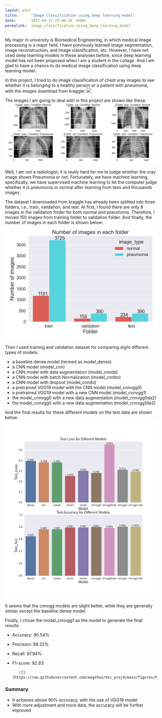 ```yaml
---
layout: post
title:      "Image Classification using deep learning model"
date:       2022-04-27 23:40:30 -0400
permalink:  image_classification_using_deep_learning_model
---
```



My major in university is Biomedical Engineering, in which medical image processing is a major field. I have previously learned image segmentation, image reconstruction, and image classification, etc. However, I have not used deep learning models in these analyses before, since deep learning model has not been proposed when I am a student in the collage. And I am glad to have a chance to do medical image classification using deep learning model.

In this project, I tried to do image classification of chest xray images to see whether it is belonging to a healthy person or a patient with pneumonia, with the images download from kraggle:  ![](https://www.kaggle.com/datasets/paultimothymooney/chest-xray-pneumonia)


The images I am going to deal with in this project are shown like these:
![](https://raw.githubusercontent.com/eegshou/dsc_proj4/main/figures/xchestimage.png)

Well, I am not a radiologist, it is really hard for me to judge whether the xray image shows Pneumonia or not. Fortunately, we have machine learning, specifically, we have supervised machine learning to let the computer judge whether it is pneumonia or normal after learning from tens and thousands images.

The dataset I downloaded from kraggle has already been splitted into three folders, i.e., train, validation, and test. At first, I found there are only 8 images in the validation folder for both normal and pneumonia. Therefore, I moved 150 images from training folder to validation folder. And finally, the number of images in each folder is shown below:
![](https://raw.githubusercontent.com/eegshou/dsc_proj4/main/figures/numimagesfinal.png)


Then I used training and validation dataset for comparing eight different types of models:
- a baseline dense model (termed as model_dense)
- a CNN model (model_cnn)
- a CNN model with data augmentation (model_cnnda)
- a CNN model with batch Normalization (model_cnnbn)
- a CNN model with dropout (model_cnndo)
- a pretrained VGG19 model with the CNN model (model_cnnvgg0)
- a pretrained VGG19 model with a new CNN model (model_cnnvgg1)
- the model_cnnvgg0 with a new data augmentation (model_cnnvgg0da2)
- the model_cnnvgg0 with a new data augmentation (model_cnnvgg1da2)

And the final results for these different models on the test data are shown below:
![](https://raw.githubusercontent.com/eegshou/dsc_proj4/main/figures/modelcomp_testlossacc.png)

It seems that the cnnvgg models are slight better, while they are generally similar except the baseline dense model

Finally, I chose the model_cnnvgg1 as the model to generate the final results:
- Accuracy: 90.54%
- Precision: 88.22%
- Recall: 97.94%
- F1-score: 92.83

         ![](https://raw.githubusercontent.com/eegshou/dsc_proj4/main/figures/FinalModel_conf.png)

### Summary

- It achieves above 90% accuracy, with the use of VGG19 model
- With more adjustment and more data, the accuracy will be further improved








